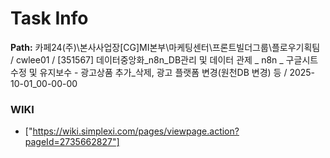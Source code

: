 # Task Info

**Path:** 카페24(주)\본사사업장\[CG]MI본부\마케팅센터\프론트빌더그룹\플로우기획팀 / cwlee01 / [351567] 데이터중앙화_n8n_DB관리 및 데이터 관제 _ n8n _ 구글시트 수정 및 유지보수 - 광고상품 추가_삭제, 광고 플랫폼 변경(원천DB 변경) 등 / 2025-10-01_00-00-00

### WIKI
- ["https://wiki.simplexi.com/pages/viewpage.action?pageId=2735662827"]

